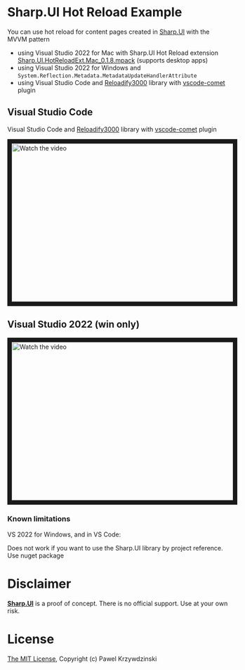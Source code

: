 # Sharp.UI Hot Reload Example

You can use hot reload for content pages created in [Sharp.UI](https://github.com/idexus/Sharp.UI) with the MVVM pattern

- using Visual Studio 2022 for Mac with Sharp.UI Hot Reload extension [Sharp.UI.HotReloadExt.Mac_0.1.8.mpack](https://github.com/idexus/Sharp.UI/releases) (supports desktop apps)
- using Visual Studio 2022 for Windows and `System.Reflection.Metadata.MetadataUpdateHandlerAttribute`
- using Visual Studio Code and [Reloadify3000](https://github.com/Clancey/Reloadify3000) library with [vscode-comet](https://github.com/Clancey/vscode-comet) plugin 

## Visual Studio Code

Visual Studio Code and [Reloadify3000](https://github.com/Clancey/Reloadify3000) library with [vscode-comet](https://github.com/Clancey/vscode-comet) plugin

<a href="http://www.youtube.com/watch?feature=player_embedded&v=Bu7CDc8_hqw" target="_blank">
 <img src="http://img.youtube.com/vi/Bu7CDc8_hqw/mqdefault.jpg" alt="Watch the video" width="640" height="360" border="10" />
</a>

## Visual Studio 2022 (win only)

<a href="http://www.youtube.com/watch?feature=player_embedded&v=YitedYYS1Zo" target="_blank">
 <img src="http://img.youtube.com/vi/YitedYYS1Zo/mqdefault.jpg" alt="Watch the video" width="640" height="360" border="10" />
</a>

### Known limitations

VS 2022 for Windows, and in VS Code:

Does not work if you want to use the Sharp.UI library by project reference. Use nuget package

# Disclaimer

[__Sharp.UI__](https://github.com/idexus/Sharp.UI) is a proof of concept. There is no official support. Use at your own risk.

# License 

[The MIT License](License.txt), Copyright (c) Pawel Krzywdzinski
